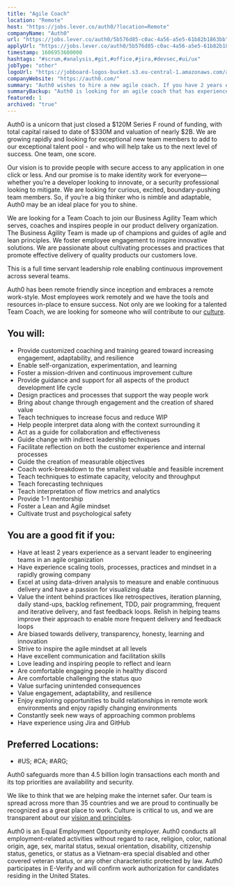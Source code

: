 ```yaml
---
title: "Agile Coach"
location: "Remote"
host: "https://jobs.lever.co/auth0/?location=Remote"
companyName: "Auth0"
url: "https://jobs.lever.co/auth0/5b576d85-c0ac-4a56-a5e5-61b82b1863bb"
applyUrl: "https://jobs.lever.co/auth0/5b576d85-c0ac-4a56-a5e5-61b82b1863bb/apply"
timestamp: 1606953600000
hashtags: "#scrum,#analysis,#git,#office,#jira,#devsec,#ui/ux"
jobType: "other"
logoUrl: "https://jobboard-logos-bucket.s3.eu-central-1.amazonaws.com/auth0"
companyWebsite: "https://auth0.com/"
summary: "Auth0 wishes to hire a new agile coach. If you have 2 years experience as a servant leader to engineering teams in an agile organization, consider applying."
summaryBackup: "Auth0 is looking for an agile coach that has experience in: #scrum, #devsec, #ui/ux."
featured: 1
archived: "true"
---
```


Auth0 is a unicorn that just closed a $120M Series F round of funding, with total capital raised to date of $330M and valuation of nearly $2B. We are growing rapidly and looking for exceptional new team members to add to our exceptional talent pool - and who will help take us to the next level of success. One team, one score. 

Our vision is to provide people with secure access to any application in one click or less. And our promise is to make identity work for everyone—whether you’re a developer looking to innovate, or a security professional looking to mitigate. We are looking for curious, excited, boundary-pushing team members. So, if you’re a big thinker who is nimble and adaptable, Auth0 may be an ideal place for you to shine.

We are looking for a Team Coach to join our Business Agility Team which serves, coaches and inspires people in our product delivery organization. The Business Agility Team is made up of champions and guides of agile and lean principles. We foster employee engagement to inspire innovative solutions. We are passionate about cultivating processes and practices that promote effective delivery of quality products our customers love.

This is a full time servant leadership role enabling continuous improvement across several teams.

Auth0 has been remote friendly since inception and embraces a remote work-style. Most employees work remotely and we have the tools and resources in-place to ensure success. Not only are we looking for a talented Team Coach, we are looking for someone who will contribute to our [culture](https://auth0.com/careers/culture).

## You will:

*   Provide customized coaching and training geared toward increasing engagement, adaptability, and resilience
*   Enable self-organization, experimentation, and learning
*   Foster a mission-driven and continuous improvement culture
*   Provide guidance and support for all aspects of the product development life cycle 
*   Design practices and processes that support the way people work
*   Bring about change through engagement and the creation of shared value
*   Teach techniques to increase focus and reduce WIP
*   Help people interpret data along with the context surrounding it
*   Act as a guide for collaboration and effectiveness
*   Guide change with indirect leadership techniques
*   Facilitate reflection on both the customer experience and internal processes
*   Guide the creation of measurable objectives
*   Coach work-breakdown to the smallest valuable and feasible increment
*   Teach techniques to estimate capacity, velocity and throughput
*   Teach forecasting techniques
*   Teach interpretation of flow metrics and analytics
*   Provide 1-1 mentorship
*   Foster a Lean and Agile mindset
*   Cultivate trust and psychological safety

## You are a good fit if you:

*   Have at least 2 years experience as a servant leader to engineering teams in an agile organization
*   Have experience scaling tools, processes, practices and mindset in a rapidly growing company
*   Excel at using data-driven analysis to measure and enable continuous delivery and have a passion for visualizing data
*   Value the intent behind practices like retrospectives, iteration planning, daily stand-ups, backlog refinement, TDD, pair programming, frequent and iterative delivery, and fast feedback loops. Relish in helping teams improve their approach to enable more frequent delivery and feedback loops
*   Are biased towards delivery, transparency, honesty, learning and innovation
*   Strive to inspire the agile mindset at all levels
*   Have excellent communication and facilitation skills
*   Love leading and inspiring people to reflect and learn
*   Are comfortable engaging people in healthy discord
*   Are comfortable challenging the status quo
*   Value surfacing unintended consequences
*   Value engagement, adaptability, and resilience
*   Enjoy exploring opportunities to build relationships in remote work environments and enjoy rapidly changing environments
*   Constantly seek new ways of approaching common problems
*   Have experience using Jira and GitHub

## Preferred Locations:

*   #US; #CA; #ARG;

Auth0 safeguards more than 4.5 billion login transactions each month and its top priorities are availability and security.

We like to think that we are helping make the internet safer. Our team is spread across more than 35 countries and we are proud to continually be recognized as a great place to work. Culture is critical to us, and we are transparent about our [vision and principles](https://auth0.com/blog/the-developer-first-identity-platform-auth0-story-and-future). 

Auth0 is an Equal Employment Opportunity employer. Auth0 conducts all employment-related activities without regard to race, religion, color, national origin, age, sex, marital status, sexual orientation, disability, citizenship status, genetics, or status as a Vietnam-era special disabled and other covered veteran status, or any other characteristic protected by law. Auth0 participates in E-Verify and will confirm work authorization for candidates residing in the United States.

